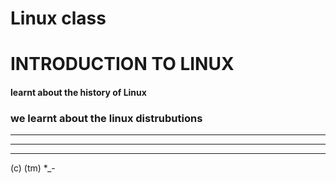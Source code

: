 # Linux class

# INTRODUCTION TO LINUX

#### learnt about the history of Linux

### we learnt about the linux distrubutions

---
---
***

(c) (tm) *_-